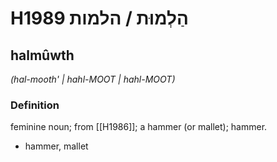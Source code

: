 # H1989 הַלְמוּת / הלמות

## halmûwth

_(hal-mooth' | hahl-MOOT | hahl-MOOT)_

### Definition

feminine noun; from [[H1986]]; a hammer (or mallet); hammer.

- hammer, mallet
